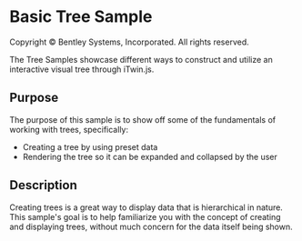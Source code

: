 # Basic Tree Sample

Copyright © Bentley Systems, Incorporated. All rights reserved.

The Tree Samples showcase different ways to construct and utilize an interactive visual tree through iTwin.js.

## Purpose

The purpose of this sample is to show off some of the fundamentals of working with trees, specifically:

* Creating a tree by using preset data
* Rendering the tree so it can be expanded and collapsed by the user

## Description

Creating trees is a great way to display data that is hierarchical in nature. This sample's goal is to help familiarize you with the concept of creating and displaying trees, without much concern for the data itself being shown.
